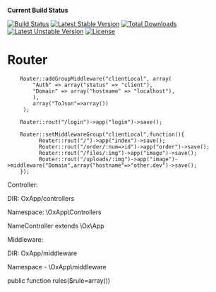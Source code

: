 **Current Build Status**

[![Build Status](http://ci.oxgroup.media/build-status/image/2)](http://ci.oxgroup.media/build-status/image/2)
[![Latest Stable Version](https://poser.pugx.org/ox/router/v/stable)](https://packagist.org/packages/ox/router)
[![Total Downloads](https://poser.pugx.org/ox/router/downloads)](https://packagist.org/packages/ox/router)
[![Latest Unstable Version](https://poser.pugx.org/ox/router/v/unstable)](https://packagist.org/packages/ox/router)
[![License](https://poser.pugx.org/ox/router/license)](https://packagist.org/packages/ox/router)

# Router
  
        Router::addGroupMiddleware("clientLocal", array(
            "Auth" => array("status" => "client"),
            "Domain" => array("hostname" => "localhost"),
            ),
            array("ToJson"=>array())
         );

        Router::rout("/login")->app("login")->save();

        Router::setMiddlewareGroup("clientLocal",function(){
              Router::rout("/")->app("index")->save();
              Router::rout("/order/:num=>id")->app("order")->save();
              Router::rout("/files/:img")->app("image")->save();
              Router::rout("/uploads/:img")->app("image")->middleware("Domain",array("hostname"=>"other.dev")->save();
        });
        
        

Controller:

DIR: OxApp/controllers

Namespace: \OxApp\Controllers

NameController extends \Ox\App


Middleware:

DIR: OxApp/middleware

Namespace - \OxApp\middleware

public function rules($rule=array())
